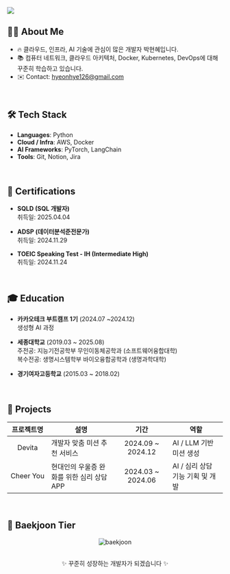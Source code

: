 <!--
## Hi there 👋

**hyeonhye126/hyeonhye126** is a ✨ _special_ ✨ repository because its `README.md` (this file ) appears on your GitHub profile.  

Here are some ideas to get you started:

- 🔭 I’m currently working on ...
- 🌱 I’m currently learning ...
- 👯 I’m looking to collaborate on ...
- 🤔 I’m looking for help with ...
- 💬 Ask me about ...
- 📫 How to reach me: ...
- 😄 Pronouns: ...
- ⚡ Fun fact: ...
-->

<!-- 배너 이미지 -->
<img src="https://capsule-render.vercel.app/api?type=waving&color=0:6A5ACD,100:00BFFF&height=200&section=header&text=Welcome%20to%20Hyeonhye's%20Github!%20👋&fontSize=40" />


## 🙋‍♀️ About Me
- 🔥 클라우드, 인프라, AI 기술에 관심이 많은 개발자 박현혜입니다.
- 📚 컴퓨터 네트워크, 클라우드 아키텍처, Docker, Kubernetes, DevOps에 대해 꾸준히 학습하고 있습니다.
- ✉️ Contact: hyeonhye126@gmail.com

<br>

## 🛠 Tech Stack  
- **Languages**: Python  
- **Cloud / Infra**: AWS, Docker  
- **AI Frameworks**: PyTorch, LangChain  
- **Tools**: Git, Notion, Jira

<br>

## 🏅 Certifications

- **SQLD (SQL 개발자)**  
  취득일: 2025.04.04

- **ADSP (데이터분석준전문가)**  
  취득일: 2024.11.29 

- **TOEIC Speaking Test - IH (Intermediate High)**  
  취득일: 2024.11.24  

<br>

## 🎓 Education
- **카카오테크 부트캠프 1기** (2024.07 ~2024.12)  
  생성형 AI 과정
  
- **세종대학교** (2019.03 ~ 2025.08)  
  주전공: 지능기전공학부 무인이동체공학과 (소프트웨어융합대학)  
  복수전공: 생명시스템학부 바이오융합공학과 (생명과학대학)

- **경기여자고등학교** (2015.03 ~ 2018.02)  

<br>

## 🚀 Projects
<table>
  <thead>
    <tr>
      <th align="center" width="140px">프로젝트명</th>
      <th align="center" width="350px">설명</th>
      <th align="center" width="200px">기간</th>
      <th align="center" width="260px">역할</th>
    </tr>
  </thead>
  <tbody>
    <tr>
      <td align="center">Devita</td>
      <td>개발자 맞춤 미션 추천 서비스</td>
      <td align="center">2024.09 ~ 2024.12</td>
      <td>AI / LLM 기반 미션 생성</td>
    </tr>
    <tr>
      <td align="center">Cheer You</td>
      <td>현대인의 우울증 완화를 위한 심리 상담 APP</td>
      <td align="center">2024.03 ~ 2024.06</td>
      <td>AI / 심리 상담 기능 기획 및 개발</td>
    </tr>
  </tbody>
</table>

<br>

## 🏅 Baekjoon Tier

<div align="center">

  <img src="http://mazassumnida.wtf/api/v2/generate_badge?boj=hyeonhye126" alt="baekjoon" />

</div>  

<br>

<!-- Footer처럼 귀여운 문구 -->
<p align="center">
  ✨ 꾸준히 성장하는 개발자가 되겠습니다 ✨
</p>

